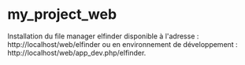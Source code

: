 # my_project_web
Installation du file manager elfinder disponible à l'adresse : http://localhost/web/elfinder ou en environnement de développement : http://localhost/web/app_dev.php/elfinder.
